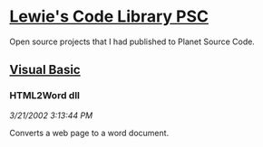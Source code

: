 # [Lewie's Code Library PSC](../../README.md)

Open source projects that I had published to Planet Source Code.

## [Visual Basic](../README.md)

### HTML2Word dll

*3/21/2002 3:13:44 PM*

Converts a web page to a word document.


